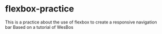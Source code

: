 # flexbox-practice

This is a practice about the use of flexbox to create a responsive navigation bar
Based on a tutorial of WesBos
